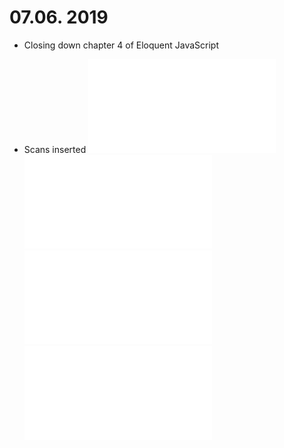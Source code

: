 # 07.06. 2019
* Closing down chapter 4 of Eloquent JavaScript
- Scans inserted
![Data Structure Sketch Notes](Week10/Scans/Data-structures-scan1.pdf)
![Data Structure Sketch Notes](Week10/Scans/Data-structures-scan2.pdf)
![Data Structure Sketch Notes](Week10/Scans/Data-structures-scan3.pdf)
![Data Structure Sketch Notes](Week10/Scans/Data-structures-scan4.pdf)

